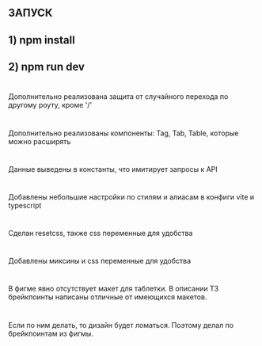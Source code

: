 ## ЗАПУСК

## 1) npm install
## 2) npm run dev

#
Дополнительно реализована защита от случайного перехода по другому роуту, кроме '/'
#
Дополнительно реализованы компоненты: Tag, Tab, Table, которые можно расширять
#
Данные выведены в константы, что имитирует запросы к API
#
Добавлены небольшие настройки по стилям и алиасам в конфиги vite и typescript
#
Сделан resetcss, также css переменные для удобства
#
Добавлены миксины и css переменные для удобства
#
В фигме явно отсутствует макет для таблетки. В описании ТЗ брейкпоинты написаны отличные от имеющихся макетов. 
#
Если по ним делать, то дизайн будет ломаться. Поэтому делал по брейкпоинтам из фигмы.

